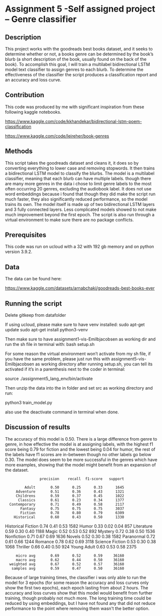 # Assignment 5 -Self assigned project – Genre classifier 

## Description

This project works with the goodreads best books dataset, and it seeks to determine whether or not, a books genre can be determined by the book’s blurb (a short description of the book, usually found on the back of the book). To accomplish this goal, I will train a multilabel bidirectional LSTM model text classifier to assign genres to each blurb.
To determine the effectiveness of the classifier the script produces a classification report and an accuracy and loss curve.


## Contribution

This code was produced by me with significant inspiration from these following kaggle notebooks.

https://www.kaggle.com/code/kkhandekar/bidirectional-lstm-poem-classification

https://www.kaggle.com/code/leireher/book-genres




## Methods
This script takes the goodreads dataset and cleans it, it does so by converting everything to lower case and removing stopwords. It then trains a bidirectional LSTM model to classify the blurbs. The model is a multilabel classifier, meaning that each blurb can have multiple labels. though there are many more genres in the data i chose to limit genre labels to the most often occurring 20 genres, excluding the audiobook label. It does not use word embeddings because i found that though they did make the script run much faster, they also significantly reduced performance, so the model trains its own. The model itself is made up of two bidirectional LSTM layers and 3 fully connected layers. Less complicated models showed to not make much improvement beyond the first epoch. The script is also run through a virtual environment to make sure there are no package conflicts.

## Prerequisites
This code was run on ucloud with a 32 with 192 gb memory and on python version 3.9.2.


## Data
The data can be found here:

https://www.kaggle.com/datasets/arnabchaki/goodreads-best-books-ever



## Running the script
Delete gitkeep from datafolder

If using ucloud, please make sure to have venv installed:
sudo apt-get update
sudo apt-get install python3-venv

Then make sure to have assignment1-vis-Emilbjacobsen as working dir and run the sh file 
in terminal with:
bash setup.sh

For some reason the virtual environment won’t activate from my sh file, if you have the 
same problem, please just run this with assignment5-vis-Emilbjacobsen as working 
directory after running setup.sh, you can tell its activated if it’s in a parenthesis next to the 
coder in terminal:

source ./assignment5_lang_env/bin/activate

Then unzip the data into the in folder and set src as working directory and run:

python3 train_model.py

also use the deactivate command in terminal when done.


## Discussion of results
The accuracy of this model is 0.50. There is a large difference from genre to genre, in how effective the model is at assigning labels, with the highest f1 score being 0.79 for fiction and the lowest being 0.04 for humor, the rest of the labels have f1 scores are in-between though no other labels go below 0.30. The model does seem to be more successful in the genres which have more examples, showing that the model might benefit from an expansion of the dataset.

                    precision    recall  f1-score   support

             Adult       0.50      0.25      0.33      1645
         Adventure       0.51      0.36      0.43      1321
         Childrens       0.59      0.37      0.45      1022
          Classics       0.61      0.23      0.34      1377
      Contemporary       0.71      0.49      0.58      2117
           Fantasy       0.75      0.75      0.75      3037
           Fiction       0.78      0.80      0.79      6309
        Historical       0.60      0.43      0.50      1330
Historical Fiction       0.74      0.41      0.53      1582
             Humor       0.33      0.02      0.04       857
        Literature       0.59      0.30      0.40      1188
             Magic       0.52      0.53      0.52       892
           Mystery       0.72      0.38      0.50      1536
        Nonfiction       0.71      0.67      0.69      1636
            Novels       0.52      0.30      0.38      1582
        Paranormal       0.72      0.61      0.66      1244
           Romance       0.78      0.62      0.69      3118
   Science Fiction       0.53      0.30      0.38      1068
          Thriller       0.66      0.40      0.50       924
       Young Adult       0.63      0.53      0.58      2375

         micro avg       0.69      0.52      0.59     36160
         macro avg       0.62      0.44      0.50     36160
      weighted avg       0.67      0.52      0.57     36160
       samples avg       0.59      0.47      0.50     36160

Because of large training times, the classifier i was only able to run the model for 3 epochs (for some reason the accuracy and loss curves only show the first two epochs), each epoch lasting from about 2 hours. The accuracy and loss curves show that this model would benefit from further training, though probably not much more. The long training time could be reduced by using embeddings, but I have not found any that did not reduce performance to the point where removing them wasn't the better option.

